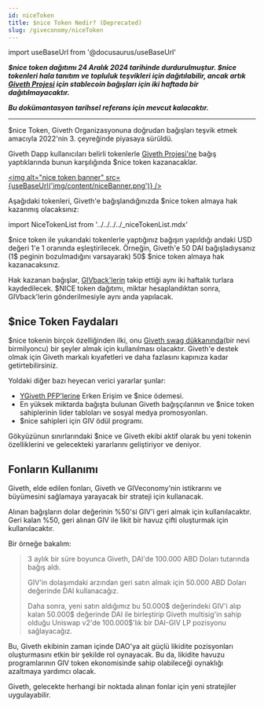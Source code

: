 ```yaml
---
id: niceToken
title: $nice Token Nedir? (Deprecated)
slug: /giveconomy/niceToken
---
```

import useBaseUrl from '@docusaurus/useBaseUrl'

_**$nice token dağıtımı 24 Aralık 2024 tarihinde durdurulmuştur. $nice tokenleri hala tanıtım ve topluluk teşvikleri için dağıtılabilir, ancak artık [Giveth Projesi](https://giveth.io/project/the-giveth-community-of-makers) için stablecoin bağışları için iki haftada bir dağıtılmayacaktır.**_

_**Bu dokümantasyon tarihsel referans için mevcut kalacaktır.**_

---

 $nice Token, Giveth Organizasyonuna doğrudan bağışları teşvik etmek amacıyla 2022'nin 3. çeyreğinde piyasaya sürüldü. 
 
Giveth Dapp kullanıcıları belirli tokenlerle [Giveth Projesi'ne](https://giveth.io/project/the-giveth-community-of-makers) bağış yaptıklarında bunun karşılığında $nice token kazanacaklar. 

<a href="https://giveth.io/project/the-giveth-community-of-makers"><img alt="nice token banner"  src={useBaseUrl('img/content/niceBanner.png')} /></a>


Aşağıdaki tokenleri, Giveth'e bağışlandığınızda $nice token almaya hak kazanmış olacaksınız:

import NiceTokenList from '../../../../_niceTokenList.mdx'

<NiceTokenList />

\$nice token ile yukarıdaki tokenlerle yaptığınız bağışın yapıldığı andaki USD değeri 1'e 1 oranında eşleştirilecek. Örneğin, Giveth'e 50 DAI bağışladıysanız (1$ peginin bozulmadığını varsayarak) 50$ $nice token almaya hak kazanacaksınız. 
 
Hak kazanan bağışlar, [GIVback'lerin](https://docs.giveth.io/giveconomy/givbacks/) takip ettiği aynı iki haftalık turlara kaydedilecek. $NICE token dağıtımı, miktar hesaplandıktan sonra, GIVback'lerin gönderilmesiyle aynı anda yapılacak. 

## $nice Token Faydaları 

$nice tokenin birçok özelliğinden ilki, onu [Giveth swag dükkanında](https://swag.giveth.io/)(bir nevi birmilyoncu) bir şeyler almak için kullanılması olacaktır. Giveth'e destek olmak için Giveth markalı kıyafetleri ve daha fazlasını kapınıza kadar getirtebilirsiniz. 

Yoldaki diğer bazı heyecan verici yararlar şunlar:

- [YGiveth PFP'lerine](https://forum.giveth.io/t/the-givers-pfp-collection-initial-sketches/656/5) Erken Erişim ve $nice ödemesi. 
- En yüksek miktarda bağışta bulunan Giveth bağışçılarının ve $nice token sahiplerinin lider tabloları ve sosyal medya promosyonları.
- $nice sahipleri için GIV ödül programı. 

Gökyüzünun sınırlarındaki $nice ve Giveth ekibi aktif olarak bu yeni tokenin özelliklerini ve gelecekteki yararlarını geliştiriyor ve deniyor. 

## Fonların Kullanımı 

Giveth, elde edilen fonları, Giveth ve GIVeconomy'nin istikrarını ve büyümesini sağlamaya yarayacak bir strateji için kullanacak. 

Alınan bağışların dolar değerinin %50'si GIV'i geri almak için kullanılacaktır. Geri kalan %50, geri alınan GIV ile likit bir havuz çifti oluşturmak için kullanılacaktır.

Bir örneğe bakalım: 
> 3 aylık bir süre boyunca Giveth, DAI'de 100.000 ABD Doları tutarında bağış aldı.
> 
> GIV'in dolaşımdaki arzından geri satın almak için 50.000 ABD Doları değerinde DAI kullanacağız.
> 
> Daha sonra, yeni satın aldığımız bu 50.000$ değerindeki GIV'i alıp kalan 50.000$ değerinde DAI ile birleştirip Giveth multisig'in sahip olduğu Uniswap v2'de 100.000$'lık bir DAI-GIV LP pozisyonu sağlayacağız. 

Bu, Giveth ekibinin zaman içinde DAO'ya ait güçlü likidite pozisyonları oluşturmasını etkin bir şekilde rol oynayacak. Bu da, likidite havuzu programlarının GIV token ekonomisinde sahip olabileceği oynaklığı azaltmaya yardımcı olacak. 

Giveth, gelecekte herhangi bir noktada alınan fonlar için yeni stratejiler uygulayabilir.
